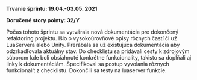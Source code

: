 **Trvanie šprintu: 19.04.-03.05. 2021**

**Doručené story pointy: 32/Y**

Počas tohoto šprintu sa vytvárala nová dokumentácia pre dokončený refaktoring projektu. Išlo o vysokoúrovňové opisy rôznych častí či už LuaServera alebo Unity. Prerábala sa už existujúca dokumentácia aby odzrkadľovala aktuálny stav. Do checklistu sa pridávali cesty k zdrojovým súborom kde boli obsiahnuté konkrétne funkcionality, takisto sa dopĺňali aj linky k dokumentáciám. Špecifikoval sa postup vyvolania rôznych funkcionalít z checklistu. Dokončili sa testy na luaserver funkcie.